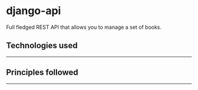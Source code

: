 # django-api

Full fledged REST API that allows you to manage a set of books.

## Technologies used

---
## Principles followed

---
